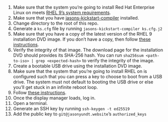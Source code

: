 1. Make sure that the system you’re going to install Red Hat Enterprise
Linux on meets [RHEL 9’s system requirements](https://access.redhat.com/documentation/en-us/red_hat_enterprise_linux/9/html-single/performing_a_standard_rhel_9_installation/index#system-requirements-reference_installing-RHEL).
2. Make sure that you have [jasons-kickstart-compiler](https://jasonyundt.website/gitweb?p=jasons-kickstart-compiler;a=summary) installed.
3. Change directory to the root of this repo.
4. Generate a `ks.cfg` file by running `jasons-kickstart-compiler ks.cfg.j2`
5. Make sure that you have a copy of the latest version of the RHEL 9
installation DVD image. If you don’t have a copy, then follow
[these instructions](https://access.redhat.com/documentation/en-us/red_hat_enterprise_linux/9/html/performing_a_standard_rhel_9_installation/assembly_preparing-for-your-installation_installing-rhel#downloading-a-specific-beta-iso-image_downloading-beta-installation-images).
6. Verify the integrity of that image. The download page for the installation DVD should provides its SHA-256 hash. You can run `sha256sum <path-to-iso> | grep <expected-hash>` to verify the integrity of the image.
7. Create a bootable USB drive using the installation DVD image.
8. Make sure that the system that you’re going to install RHEL on is configured such that you can press a key to choose to boot from a USB drive. The system must not default to booting the USB drive or else you’ll get stuck in an infinite reboot loop.
9. Follow [these instructions](https://access.redhat.com/documentation/en-us/red_hat_enterprise_linux/9/html/performing_an_advanced_rhel_9_installation/starting-kickstart-installations_installing-rhel-as-an-experienced-user#starting-a-kickstart-installation-automatically-using-a-local-volume_starting-kickstart-installations).
10. Once the display manager loads, log in.
11. Open a terminal.
12. Generate an SSH key by running `ssh-keygen -t ed25519`
13. Add the public key to `git@jasonyundt.website`’s `authorized_keys`
